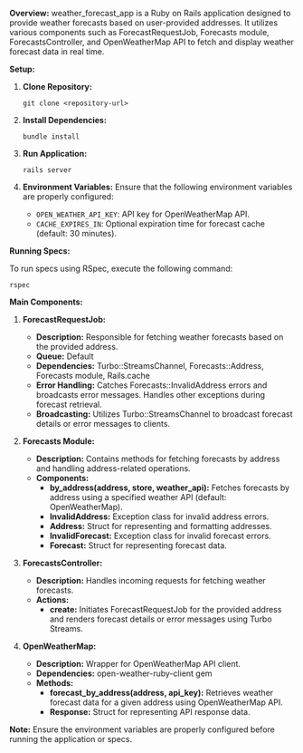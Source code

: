 **Overview:**
weather_forecast_app is a Ruby on Rails application designed to provide weather forecasts based on user-provided addresses. It utilizes various components such as ForecastRequestJob, Forecasts module, ForecastsController, and OpenWeatherMap API to fetch and display weather forecast data in real time.

**Setup:**

1. **Clone Repository:**
	 ```
	 git clone <repository-url>
	 ```

2. **Install Dependencies:**
	 ```
	 bundle install
	 ```

3. **Run Application:**
	 ```
	 rails server
	 ```

4. **Environment Variables:**
	 Ensure that the following environment variables are properly configured:
	 - `OPEN_WEATHER_API_KEY`: API key for OpenWeatherMap API.
	 - `CACHE_EXPIRES_IN`: Optional expiration time for forecast cache (default: 30 minutes).

**Running Specs:**

To run specs using RSpec, execute the following command:
```
rspec
```

**Main Components:**

1. **ForecastRequestJob:**
	 - **Description:** Responsible for fetching weather forecasts based on the provided address.
	 - **Queue:** Default
	 - **Dependencies:** Turbo::StreamsChannel, Forecasts::Address, Forecasts module, Rails.cache
	 - **Error Handling:** Catches Forecasts::InvalidAddress errors and broadcasts error messages. Handles other exceptions during forecast retrieval.
	 - **Broadcasting:** Utilizes Turbo::StreamsChannel to broadcast forecast details or error messages to clients.

2. **Forecasts Module:**
	 - **Description:** Contains methods for fetching forecasts by address and handling address-related operations.
	 - **Components:**
		 - **by_address(address, store, weather_api):** Fetches forecasts by address using a specified weather API (default: OpenWeatherMap).
		 - **InvalidAddress:** Exception class for invalid address errors.
		 - **Address:** Struct for representing and formatting addresses.
		 - **InvalidForecast:** Exception class for invalid forecast errors.
		 - **Forecast:** Struct for representing forecast data.

3. **ForecastsController:**
	 - **Description:** Handles incoming requests for fetching weather forecasts.
	 - **Actions:**
		 - **create:** Initiates ForecastRequestJob for the provided address and renders forecast details or error messages using Turbo Streams.

4. **OpenWeatherMap:**
	 - **Description:** Wrapper for OpenWeatherMap API client.
	 - **Dependencies:** open-weather-ruby-client gem
	 - **Methods:**
		 - **forecast_by_address(address, api_key):** Retrieves weather forecast data for a given address using OpenWeatherMap API.
		 - **Response:** Struct for representing API response data.

**Note:** Ensure the environment variables are properly configured before running the application or specs.
